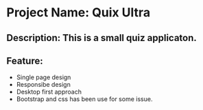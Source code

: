 # Project Name: Quix Ultra

## Description: This is a small quiz applicaton.

## Feature:

- Single page design
- Responsibe design
- Desktop first approach
- Bootstrap and css has been use for some issue.
